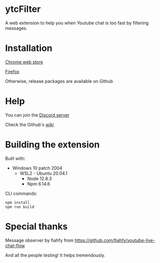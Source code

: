 # ytcFilter

A web extension to help you when Youtube chat is too fast by filtering messages.

# Installation

[Chrome web store](https://chrome.google.com/webstore/detail/ytcfilter/mnldnbhgfocmkehnlkeanlhfmopepnko)

[Firefox](https://addons.mozilla.org/en-US/firefox/addon/ytcfilter/)

Otherwise, release packages are available on Github

# Help

You can join the [Discord server](https://discord.gg/P6DUeuhSjU)

Check the Github's [wiki](https://github.com/RomainLK/ytc-filter/wiki)

# Building the extension

Built with:

- Windows 10 patch 2004
  - WSL2 - Ubuntu 20.04.1
    - Node 12.8.3
    - Npm 6.14.6

CLI commands:

```
npm install
npm run build
```

# Special thanks

Message observer by fiahfy from https://github.com/fiahfy/youtube-live-chat-flow

And all the people testing! It helps tremendously.
